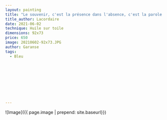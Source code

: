 ```yaml
---
layout: painting
title: "Le souvenir, c'est la présence dans l'absence, c'est la parole dans le silence, c'est le retour sans fin d'un bonheur passé auquel le cœur donne l'immortalité."                      
title_author: Lacordaire                                      
date: 2021-06-02
technique: Huile sur toile 
dimensions: 92x73
price: 650
image: 20210602-92x73.JPG
author: Garanse
tags:
  - Bleu
  
  
  
  
  
  
  
  
  
---
```

![Image]({{ page.image | prepend: site.baseurl}})

